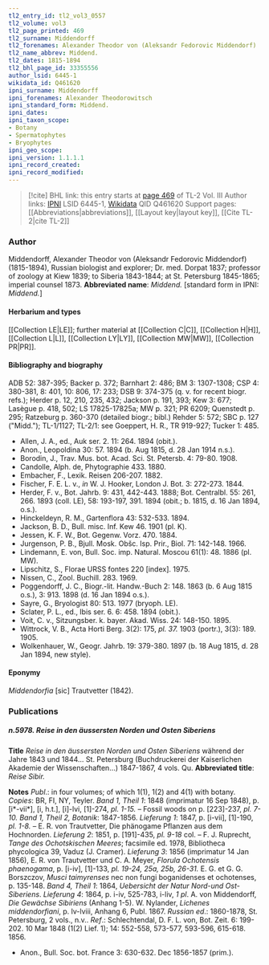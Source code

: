 ```yaml
---
tl2_entry_id: tl2_vol3_0557
tl2_volume: vol3
tl2_page_printed: 469
tl2_surname: Middendorff
tl2_forenames: Alexander Theodor von (Aleksandr Fedorovic Middendorf)
tl2_name_abbrev: Middend.
tl2_dates: 1815-1894
tl2_bhl_page_id: 33355556
author_lsid: 6445-1
wikidata_id: Q461620
ipni_surname: Middendorff
ipni_forenames: Alexander Theodorowitsch
ipni_standard_form: Middend.
ipni_dates: 
ipni_taxon_scope: 
- Botany
- Spermatophytes
- Bryophytes
ipni_geo_scope: 
ipni_version: 1.1.1.1
ipni_record_created: 
ipni_record_modified:
---
```


> [!cite] BHL link: this entry starts at [page 469](https://www.biodiversitylibrary.org/page/33355556) of TL-2 Vol. III
> Author links: [IPNI](https://www.ipni.org/a/6445-1) LSID 6445-1, [Wikidata](https://www.wikidata.org/wiki/Q461620) QID Q461620
> Support pages: [[Abbreviations|abbreviations]], [[Layout key|layout key]], [[Cite TL-2|cite TL-2]]

### Author

Middendorff, Alexander Theodor von (Aleksandr Fedorovic Middendorf) (1815-1894), Russian biologist and explorer; Dr. med. Dorpat 1837; professor of zoology at Kiew 1839; to Siberia 1843-1844; at St. Petersburg 1845-1865; imperial counsel 1873. 
**Abbreviated name**: *Middend.* \[standard form in IPNI: *Middend.*\]

#### Herbarium and types

[[Collection LE|LE]]; further material at [[Collection C|C]], [[Collection H|H]], [[Collection L|L]], [[Collection LY|LY]], [[Collection MW|MW]], [[Collection PR|PR]].

#### Bibliography and biography

ADB 52: 387-395; Backer p. 372; Barnhart 2: 486; BM 3: 1307-1308; CSP 4: 380-381, 8: 401, 10: 806, 17: 233; DSB 9: 374-375 (q. v. for recent biogr. refs.); Herder p. 12, 210, 235, 432; Jackson p. 191, 393; Kew 3: 677; Lasègue p. 418, 502; LS 17825-17825a; MW p. 321; PR 6209; Quenstedt p. 295; Ratzeburg p. 360-370 (detailed biogr.; bibl.) Rehder 5: 572; SBC p. 127 ("Midd."); TL-1/1127; TL-2/1: see Goeppert, H. R., TR 919-927; Tucker 1: 485.
- Allen, J. A., ed., Auk ser. 2. 11: 264. 1894 (obit.).
- Anon., Leopoldina 30: 57. 1894 (b. Aug 1815, d. 28 Jan 1914 n.s.).
- Borodin, J., Trav. Mus. bot. Acad. Sci. St. Petersb. 4: 79-80. 1908.
- Candolle, Alph. de, Phytographie 433. 1880.
- Embacher, F., Lexik. Reisen 206-207. 1882.
- Fischer, F. E. L. v., *in* W. J. Hooker, London J. Bot. 3: 272-273. 1844.
- Herder, F. v., Bot. Jahrb. 9: 431, 442-443. 1888; Bot. Centralbl. 55: 261, 266. 1893 (coll. LE), 58: 193-197, 391. 1894 (obit.; b. 1815, d. 16 Jan 1894, o.s.).
- Hinckeldeyn, R. M., Gartenflora 43: 532-533. 1894.
- Jackson, B. D., Bull. misc. Inf. Kew 46. 1901 (pl. K).
- Jessen, K. F. W., Bot. Gegenw. Vorz. 470. 1884.
- Jurgenson, P. B., Bjull. Mosk. Obšc. Isp. Prir., Biol. 71: 142-148. 1966.
- Lindemann, E. von, Bull. Soc. imp. Natural. Moscou 61(1): 48. 1886 (pl. MW).
- Lipschitz, S., Florae URSS fontes 220 \[index\]. 1975.
- Nissen, C., Zool. Buchill. 283. 1969.
- Poggendorff, J. C., Biogr.-lit. Handw.-Buch 2: 148. 1863 (b. 6 Aug 1815 o.s.), 3: 913. 1898 (d. 16 Jan 1894 o.s.).
- Sayre, G., Bryologist 80: 513. 1977 (bryoph. LE).
- Sclater, P. L., ed., Ibis ser. 6. 6: 458. 1894 (obit.).
- Voit, C. v., Sitzungsber. k. bayer. Akad. Wiss. 24: 148-150. 1895.
- Wittrock, V. B., Acta Horti Berg. 3(2): 175, *pl. 37.* 1903 (portr.), 3(3): 189. 1905.
- Wolkenhauer, W., Geogr. Jahrb. 19: 379-380. 1897 (b. 18 Aug 1815, d. 28 Jan 1894, new style).

#### Eponymy

*Middendorfia* \[sic\] Trautvetter (1842).

### Publications

##### n.5978. Reise in den äussersten Norden und Osten Siberiens

**Title**
*Reise in den äussersten Norden und Osten Siberiens* während der Jahre 1843 und 1844... St. Petersburg (Buchdruckerei der Kaiserlichen Akademie der Wissenschaften...) 1847-1867, 4 vols. Qu.
**Abbreviated title**: *Reise Sibir.*

**Notes**
*Publ*.: in four volumes; of which 1(1), 1(2) and 4(1) with botany. *Copies*: BR, FI, NY, Teyler.
*Band 1, Theil 1*: 1848 (imprimatur 16 Sep 1848), p. \[i\*-vii\*\], \[i, h.t.\], \[i\]-lvi, \[1\]-274, *pl. 1-15.* – Fossil woods on p. \[223\]-237, *pl. 7-10.*
*Band 1, Theil 2, Botanik*: 1847-1856.
*Lieferung 1*: 1847, p. \[i-vii\], \[1\]-190, *pl. 1-8.* – E. R. von Trautvetter, Die phänogame Pflanzen aus dem Hochnorden.
*Lieferung 2*: 1851, p. \[191\]-435, *pl. 9-18* col. – F. J. Ruprecht, *Tange des Ochotskischen Meeres*; facsimile ed. 1978, Bibliotheca phycologica 39, Vaduz (J. Cramer).
*Lieferung 3*: 1856 (imprimatur 14 Jan 1856), E. R. von Trautvetter und C. A. Meyer, *Florula Ochotensis phaenogama*, p. \[i-iv\], \[1\]-133, *pl. 19-24, 25a, 25b, 26-31.* E. G. et G. G. Borszczov, *Musci taimyrenses* nec non fungi boganidenses et ochotenses, p. 135-148.
*Band 4, Theil 1*: 1864, *Uebersicht der Natur Nord-und Ost-Siberiens*.
*Lieferung 4*: 1864, p. i-iv, 525-783, i-liv, *1 pl*. A. von Middendorff, *Die Gewächse Sibiriens* (Anhang 1-5).
W. Nylander, *Lichenes middendorfiani*, p. lv-lviii, Anhang 6, Publ. 1867.
*Russian ed*.: 1860-1878, St. Petersburg, 2 vols., n.v..
*Ref*.: Schlechtendal, D. F. L. von, Bot. Zeit. 6: 199-202. 10 Mar 1848 (1(2) Lief. 1); 14: 552-558, 573-577, 593-596, 615-618. 1856.
- Anon., Bull. Soc. bot. France 3: 630-632. Dec 1856-1857 (prim.).

